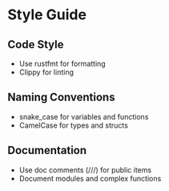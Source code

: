 # Style Guide

## Code Style
- Use rustfmt for formatting
- Clippy for linting

## Naming Conventions
- snake_case for variables and functions
- CamelCase for types and structs

## Documentation
- Use doc comments (///) for public items
- Document modules and complex functions



